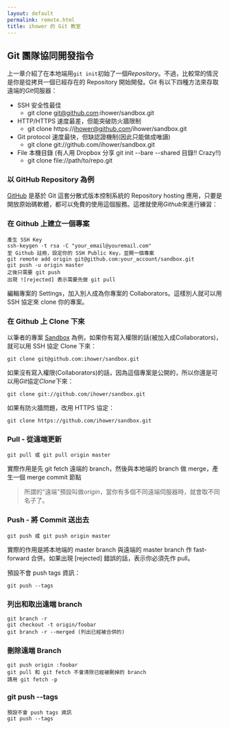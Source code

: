 ```yaml
---
layout: default
permalink: remote.html
title: ihower 的 Git 教室
---
```


## Git 團隊協同開發指令

上一章介紹了在本地端用`git init`初始了一個*Repository*。不過，比較常的情況是你是從拷貝一個已經存在的 Repository 開始開發。Git 有以下四種方法來存取遠端的*Git*伺服器：

* SSH 安全性最佳	* git clone git@github.com:ihower/sandbox.git* HTTP/HTTPS 速度最差，但能突破防火牆限制	* git clone https://ihower@github.com/ihower/sandbox.git* Git protocol 速度最快，但缺認證機制(因此只能做成唯讀)	* git clone git://github.com/ihower/sandbox.git* File 本機目錄 (有人用 Dropbox 分享 git init --bare --shared 目錄!! Crazy!!) 	* git clone file://path/to/repo.git
### 以 GitHub Repository 為例

[GitHub](http://github.com) 是基於 Git 這套分散式版本控制系統的 Repository hosting 應用，只要是開放原始碼軟體，都可以免費的使用這個服務。這裡就使用*Github*來進行練習：

### 在 Github 上建立一個專案
	產生 SSH Key	ssh-keygen -t rsa -C "your_email@youremail.com"	至 Github 註冊，設定你的 SSH Public Key，並開一個專案	git remote add origin git@github.com:your_account/sandbox.git	git push -u origin master	之後只需要 git push	出現 ![rejected] 表示需要先做 git pull	
編輯專案的 Settings，加入別人成為你專案的 Collaborators。這樣別人就可以用 SSH 協定來 clone 你的專案。
### 在 Github 上	Clone 下來

以筆者的專案 [Sandbox](https://github.com/ihower/sandbox) 為例，如果你有寫入權限的話(被加入成Collaborators)，就可以用 SSH 協定 Clone 下來：

	git clone git@github.com:ihower/sandbox.git	如果沒有寫入權限(Collaborators)的話，因為這個專案是公開的，所以你還是可以用*Git*協定*Clone*下來：	git clone git://github.com/ihower/sandbox.git

如果有防火牆問題，改用 HTTPS 協定：

	git clone https://github.com/ihower/sandbox.git	
### Pull - 從遠端更新	
	git pull 或 git pull origin master實際作用是先 git fetch 遠端的 branch，然後與本地端的 branch 做 merge，產生一個 merge commit 節點

> 所謂的"遠端"預設叫做*origin*，當你有多個不同遠端伺服器時，就會取不同名子了。
  
### Push - 將 Commit 送出去

	git push 或 git push origin master
	實際的作用是將本地端的 master branch 與遠端的 master branch 作 fast-forward 合併。如果出現 [rejected] 錯誤的話，表示你必須先作 pull。
預設不會 push tags 資訊：
	git push --tags
### 列出和取出遠端 branch

	git branch -r	git checkout -t origin/foobar	git branch -r --merged (列出已經被合併的)	
### 刪除遠端 Branch
	git push origin :foobar	git pull 和 git fetch 不會清除已經被刪掉的 branch	請用 git fetch -p
	
### git push --tags	

	預設不會 push tags 資訊	git push --tags
	
	
